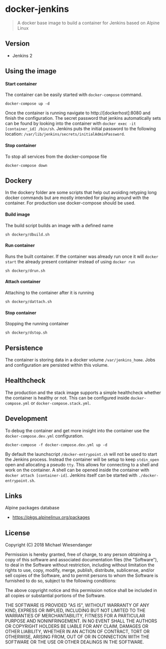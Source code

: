 # docker-jenkins

> A docker base image to build a container for Jenkins based on Alpine Linux

## Version

* Jenkins 2

## Using the image

#### Start container

The container can be easily started with `docker-compose` command.

```
docker-compose up -d
```

Once the container is running navigate to http://[dockerhost]:8080 and finish the configuration. The secret password that jenkins automatically sets can be found by looking into the container with `docker exec -it [container_id] /bin/sh`. Jenkins puts the initial password to the following location: `/var/lib/jenkins/secrets/initialAdminPassword`.

#### Stop container

To stop all services from the docker-compose file

```
docker-compose down
```

## Dockery

In the dockery folder are some scripts that help out avoiding retyping long docker commands but are mostly intended for playing around with the container. For production use docker-compose should be used.

#### Build image

The build script builds an image with a defined name

```
sh dockery/dbuild.sh
```

#### Run container

Runs the built container. If the container was already run once it will `docker start` the already present container instead of using `docker run`

```
sh dockery/drun.sh
```

#### Attach container

Attaching to the container after it is running

```
sh dockery/dattach.sh
```

#### Stop container

Stopping the running container

```
sh dockery/dstop.sh
```

## Persistence

The container is storing data in a docker volume `/var/jenkins_home`. Jobs and configuration are persisted within this volume.

## Healthcheck

The production and the stack image supports a simple healthcheck whether the container is healthy or not. This can be configured inside `docker-compose.yml` or `docker-compose.stack.yml`.

## Development

To debug the container and get more insight into the container use the `docker-compose.dev.yml` configuration.

```
docker-compose -f docker-compose.dev.yml up -d
```

By default the launchscript `/docker-entrypoint.sh` will not be used to start the Jenkins process. Instead the container will be setup to keep `stdin_open` open and allocating a pseudo `tty`. This allows for connecting to a shell and work on the container. A shell can be opened inside the container with `docker attach [container-id]`. Jenkins itself can be started with `./docker-entrypoint.sh`.

## Links

Alpine packages database
- https://pkgs.alpinelinux.org/packages

## License

Copyright (C) 2018 Michael Wiesendanger

Permission is hereby granted, free of charge, to any person obtaining
a copy of this software and associated documentation files (the
"Software"), to deal in the Software without restriction, including
without limitation the rights to use, copy, modify, merge, publish,
distribute, sublicense, and/or sell copies of the Software, and to
permit persons to whom the Software is furnished to do so, subject to
the following conditions:

The above copyright notice and this permission notice shall be
included in all copies or substantial portions of the Software.

THE SOFTWARE IS PROVIDED "AS IS", WITHOUT WARRANTY OF ANY KIND,
EXPRESS OR IMPLIED, INCLUDING BUT NOT LIMITED TO THE WARRANTIES OF
MERCHANTABILITY, FITNESS FOR A PARTICULAR PURPOSE AND
NONINFRINGEMENT. IN NO EVENT SHALL THE AUTHORS OR COPYRIGHT HOLDERS BE
LIABLE FOR ANY CLAIM, DAMAGES OR OTHER LIABILITY, WHETHER IN AN ACTION
OF CONTRACT, TORT OR OTHERWISE, ARISING FROM, OUT OF OR IN CONNECTION
WITH THE SOFTWARE OR THE USE OR OTHER DEALINGS IN THE SOFTWARE.
